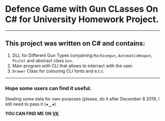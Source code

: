 # **Defence Game with Gun CLasses On C# for University Homework Project.**
***
## This project was written on C# and contains:
1. DLL for Different Gun Types conyaining `Machinegun`, `AutomaticWeapon`, `Pistol` and abstract class `Gun`.
2. Main program with CLI that allows to interract with the user.
3. `Drawer` Class for colouring CLI fonts and e.t.c.
***
### Hope some users can find it useful.
Stealing some data for own purposes (please, do it after December 8 2019, I still need to pass it (◕‿◕)

**YOU CAN FIND ME ON [VK](https://vk.com/k_tigran)**
